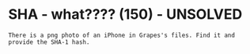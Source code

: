 # SHA - what???? (150) - UNSOLVED
`There is a png photo of an iPhone in Grapes's files. Find it and provide the SHA-1 hash.`
